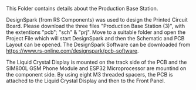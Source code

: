 This Folder contains details about the Production Base Station.

DesignSpark (from RS Components) was used to design the Printed Circuit Board. Please download the three files "Production Base Station (3)", with the extentions "pcb"; "sch" & "prj". Move to a suitable folder and open the Project File which will start DesignSpark and then the Schematic and PCB Layout can be opened. The DesignSpark Software can be downloaded from https://www.rs-online.com/designspark/pcb-software.

The Liquid Crystal Display is mounted on the track side of the PCB and the SIM800L GSM Phone Module and ESP32 Microprocessor are mountind on the component side. By using eight M3 threaded spacers, the PCB is attached to the Liquid Crystal Display and then to the Front Panel.
